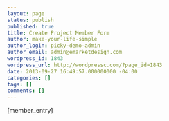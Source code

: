 ```yaml
---
layout: page
status: publish
published: true
title: Create Project Member Form
author: make-your-life-simple
author_login: picky-demo-admin
author_email: admin@emarketdesign.com
wordpress_id: 1843
wordpress_url: http://wordpressc.com/?page_id=1843
date: 2013-09-27 16:49:57.000000000 -04:00
categories: []
tags: []
comments: []
---
```

[member_entry]
